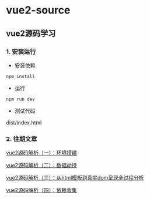 # vue2-source

## vue2源码学习

### 1. 安装运行

- 安装依赖
```
npm install 
```
- 运行
```
npm run dev
```
- 测试代码

dist/index.html


### 2. 往期文章

[vue2源码解析（一）：环境搭建](https://juejin.cn/post/7136055256122654734)

[vue2源码解析（二）：数据劫持](https://juejin.cn/post/7137574093147013157)

[vue2源码解析（三）：从html模板到真实dom呈现全过程分析](https://juejin.cn/post/7139754899121635364)

[vue2源码解析（四）：依赖收集](https://juejin.cn/post/7143870723768418341)